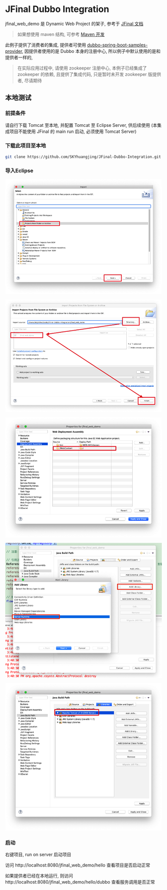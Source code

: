 # JFinal Dubbo Integration
jfinal_web_demo 是 Dynamic Web Project 的架子, 参考于 [JFinal 文档](http://www.jfinal.com/doc/1-1)
> 如果想使用 maven 结构, 可参考 [Maven 开发](http://www.jfinal.com/doc/1-2)


此例子提供了消费者的集成, 提供者可使用 [dubbo-spring-boot-samples-provider](https://github.com/SKYhuangjing/incubator-dubbo-spring-boot-project/tree/master/dubbo-spring-boot-samples/dubbo-spring-boot-sample-provider), 因提供者使用的是 Dubbo 本身的注册中心, 所以例子中默认使用的是和提供者一样的, 
>在实际应用过程中, 请使用 zookeeper 注册中心, 本例子已经集成了 zookeeper 的依赖, 且提供了集成代码, 只是暂时未开发 zookeeper 版提供者, 尽请期待


## 本地测试

### 前提条件
  请自行下载 Tomcat 至本地, 并配置 Tomcat 至 Eclipse Server, 供后续使用 (本集成项目不能使用 JFinal 的 main run 启动, 必须使用 Tomcat Server)

### 下载此项目至本地
``` bash
git clone https://github.com/SKYhuangjing/JFinal-Dubbo-Integration.git
```

### 导入Eclipse
![导入Eclipse Project](/doc/img/import1.jpg)

![选择下载的项目](/doc/img/import2.jpg)

![检查 Web Deployment](/doc/img/import3.jpg)

![添加 Build Path](/doc/img/import4.jpg)

![添加 Tomcat Server Runtime](/doc/img/import5.jpg)

### 启动
右键项目, run on server 启动项目

访问 http://localhost:8080/jfinal_web_demo/hello 查看项目是否启动正常

如果提供者已经在本地运行, 则访问 http://localhost:8080/jfinal_web_demo/hello/dubbo 查看服务调用是否正常




